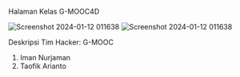 Halaman Kelas G-MOOC4D

![Screenshot 2024-01-12 011638](https://github.com/nurzaman-now/G-MOOC-4D/assets/75087977/12e58087-be5d-416f-9b31-ef7e14c3b34e)
![Screenshot 2024-01-12 011638](https://github.com/nurzaman-now/G-MOOC-4D/assets/75087977/8e9f2f39-b8e0-4897-b59c-0df9ee36fa6e)

Deskripsi Tim Hacker:
G-MOOC

1. Iman Nurjaman
2. Taofik Arianto
